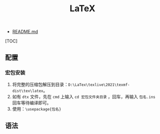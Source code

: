  <h1 align="center"><b>LaTeX</b></h1><br>

- [README.md](../README.md)

[TOC]

## 配置

### 宏包安装

1. 将完整的压缩包解压到目录：`D:\LaTex\texlive\2021\texmf-dist\tex\latex`。
2. 如有 `dtx` 文件，先在 `cmd` 上输入 `cd 宏包文件夹目录` ，回车，再输入 `包名.ins` 回车等待编译即可。
3. 使用：`\usepackage{包名}`

## 语法
